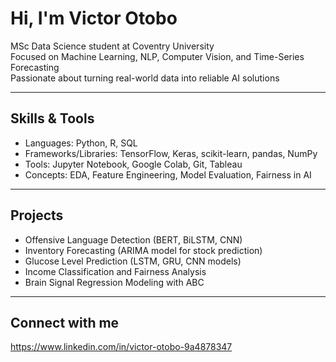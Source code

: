 # Hi, I'm Victor Otobo

MSc Data Science student at Coventry University  
Focused on Machine Learning, NLP, Computer Vision, and Time-Series Forecasting  
Passionate about turning real-world data into reliable AI solutions

---

## Skills & Tools
- Languages: Python, R, SQL
- Frameworks/Libraries: TensorFlow, Keras, scikit-learn, pandas, NumPy
- Tools: Jupyter Notebook, Google Colab, Git, Tableau
- Concepts: EDA, Feature Engineering, Model Evaluation, Fairness in AI

---

## Projects
- Offensive Language Detection (BERT, BiLSTM, CNN)
- Inventory Forecasting (ARIMA model for stock prediction)
- Glucose Level Prediction (LSTM, GRU, CNN models)
- Income Classification and Fairness Analysis
- Brain Signal Regression Modeling with ABC

---

## Connect with me
https://www.linkedin.com/in/victor-otobo-9a4878347
